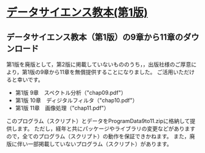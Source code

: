 # [データサイエンス教本(第1版)](https://www.ohmsha.co.jp/book/9784274231148/)
## データサイエンス教本（第1版）の9章から11章のダウンロード

第1版を廃版として，第2版に掲載していないもののうち，，出版社様のご厚意により，第1版の9章から11章を無償提供することになりました。
ご活用いただけると幸いです。

- 第1版 9章　スペクトル分析（"chap09.pdf"）
- 第1版 10章　ディジタルフィルタ（"chap10.pdf"）
- 第1版 11章　画像処理（"chap11.pdf"）

このプログラム（スクリプト）とデータをProgramData9to11.zipに格納して提供します。
ただし，経年と共にパッケージやライブラリの変更などがありますので，全てのプログラム（スクリプト）の動作を保証できかねます。
また，廃版に伴い一部掲載していないプログラム（スクリプト）があります。

